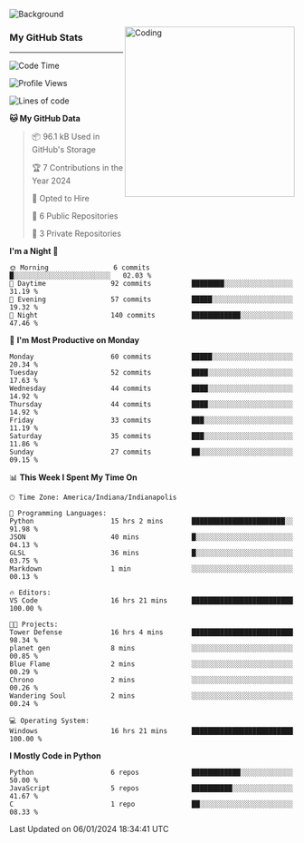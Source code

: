 ![Background](https://github.com/Nguyen-Noah/Nguyen-Noah/assets/112649680/f5d2296f-0508-400c-abcf-47c085708a2a)

<img align="right" alt="Coding" width="300" src="https://cdn.dribbble.com/users/1277312/screenshots/14733298/media/39b1045e593737587dd60e42c8422d1f.gif" >

### My GitHub Stats
---
<!--START_SECTION:waka-->
![Code Time](http://img.shields.io/badge/Code%20Time-20%20hrs%2010%20mins-blue)

![Profile Views](http://img.shields.io/badge/Profile%20Views-148-blue)

![Lines of code](https://img.shields.io/badge/From%20Hello%20World%20I%27ve%20Written-71.1%20thousand%20lines%20of%20code-blue)

**🐱 My GitHub Data** 

> 📦 96.1 kB Used in GitHub's Storage 
 > 
> 🏆 7 Contributions in the Year 2024
 > 
> 💼 Opted to Hire
 > 
> 📜 6 Public Repositories 
 > 
> 🔑 3 Private Repositories 
 > 
**I'm a Night 🦉** 

```text
🌞 Morning                6 commits           █░░░░░░░░░░░░░░░░░░░░░░░░   02.03 % 
🌆 Daytime                92 commits          ████████░░░░░░░░░░░░░░░░░   31.19 % 
🌃 Evening                57 commits          █████░░░░░░░░░░░░░░░░░░░░   19.32 % 
🌙 Night                  140 commits         ████████████░░░░░░░░░░░░░   47.46 % 
```
📅 **I'm Most Productive on Monday** 

```text
Monday                   60 commits          █████░░░░░░░░░░░░░░░░░░░░   20.34 % 
Tuesday                  52 commits          ████░░░░░░░░░░░░░░░░░░░░░   17.63 % 
Wednesday                44 commits          ████░░░░░░░░░░░░░░░░░░░░░   14.92 % 
Thursday                 44 commits          ████░░░░░░░░░░░░░░░░░░░░░   14.92 % 
Friday                   33 commits          ███░░░░░░░░░░░░░░░░░░░░░░   11.19 % 
Saturday                 35 commits          ███░░░░░░░░░░░░░░░░░░░░░░   11.86 % 
Sunday                   27 commits          ██░░░░░░░░░░░░░░░░░░░░░░░   09.15 % 
```


📊 **This Week I Spent My Time On** 

```text
🕑︎ Time Zone: America/Indiana/Indianapolis

💬 Programming Languages: 
Python                   15 hrs 2 mins       ███████████████████████░░   91.98 % 
JSON                     40 mins             █░░░░░░░░░░░░░░░░░░░░░░░░   04.13 % 
GLSL                     36 mins             █░░░░░░░░░░░░░░░░░░░░░░░░   03.75 % 
Markdown                 1 min               ░░░░░░░░░░░░░░░░░░░░░░░░░   00.13 % 

🔥 Editors: 
VS Code                  16 hrs 21 mins      █████████████████████████   100.00 % 

🐱‍💻 Projects: 
Tower Defense            16 hrs 4 mins       █████████████████████████   98.34 % 
planet gen               8 mins              ░░░░░░░░░░░░░░░░░░░░░░░░░   00.85 % 
Blue Flame               2 mins              ░░░░░░░░░░░░░░░░░░░░░░░░░   00.29 % 
Chrono                   2 mins              ░░░░░░░░░░░░░░░░░░░░░░░░░   00.26 % 
Wandering Soul           2 mins              ░░░░░░░░░░░░░░░░░░░░░░░░░   00.24 % 

💻 Operating System: 
Windows                  16 hrs 21 mins      █████████████████████████   100.00 % 
```

**I Mostly Code in Python** 

```text
Python                   6 repos             ████████████░░░░░░░░░░░░░   50.00 % 
JavaScript               5 repos             ██████████░░░░░░░░░░░░░░░   41.67 % 
C                        1 repo              ██░░░░░░░░░░░░░░░░░░░░░░░   08.33 % 
```




 Last Updated on 06/01/2024 18:34:41 UTC
<!--END_SECTION:waka-->

<!--
**Nguyen-Noah/Nguyen-Noah** is a ✨ _special_ ✨ repository because its `README.md` (this file) appears on your GitHub profile.

Here are some ideas to get you started:

- 🔭 I’m currently working on ...
- 🌱 I’m currently learning ...
- 👯 I’m looking to collaborate on ...
- 🤔 I’m looking for help with ...
- 💬 Ask me about ...
- 📫 How to reach me: ...
- 😄 Pronouns: ...
- ⚡ Fun fact: ...
-->
